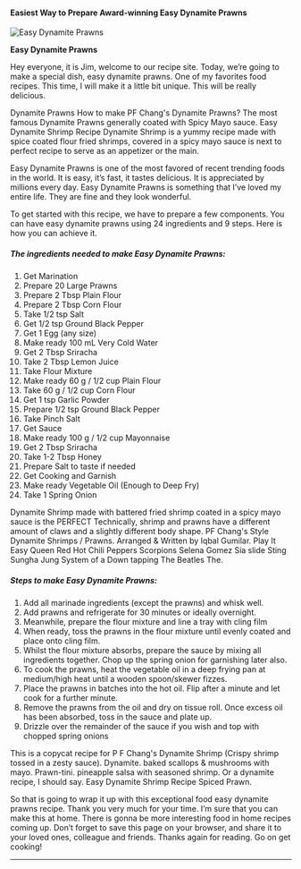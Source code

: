             

#### Easiest Way to Prepare Award-winning Easy Dynamite Prawns

![Easy Dynamite Prawns](https://img-global.cpcdn.com/recipes/b199f11558b4a2c9/751x532cq70/easy-dynamite-prawns-recipe-main-photo.jpg)

**Easy Dynamite Prawns**

Hey everyone, it is Jim, welcome to our recipe site. Today, we’re going to make a special dish, easy dynamite prawns. One of my favorites food recipes. This time, I will make it a little bit unique. This will be really delicious.

Dynamite Prawns How to make PF Chang's Dynamite Prawns? The most famous Dynamite Prawns generally coated with Spicy Mayo sauce. Easy Dynamite Shrimp Recipe Dynamite Shrimp is a yummy recipe made with spice coated flour fried shrimps, covered in a spicy mayo sauce is next to perfect recipe to serve as an appetizer or the main.

Easy Dynamite Prawns is one of the most favored of recent trending foods in the world. It is easy, it’s fast, it tastes delicious. It is appreciated by millions every day. Easy Dynamite Prawns is something that I’ve loved my entire life. They are fine and they look wonderful.

To get started with this recipe, we have to prepare a few components. You can have easy dynamite prawns using 24 ingredients and 9 steps. Here is how you can achieve it.

##### The ingredients needed to make Easy Dynamite Prawns:

1.  Get Marination
2.  Prepare 20 Large Prawns
3.  Prepare 2 Tbsp Plain Flour
4.  Prepare 2 Tbsp Corn Flour
5.  Take 1/2 tsp Salt
6.  Get 1/2 tsp Ground Black Pepper
7.  Get 1 Egg (any size)
8.  Make ready 100 mL Very Cold Water
9.  Get 2 Tbsp Sriracha
10.  Take 2 Tbsp Lemon Juice
11.  Take Flour Mixture
12.  Make ready 60 g / 1/2 cup Plain Flour
13.  Take 60 g / 1/2 cup Corn Flour
14.  Get 1 tsp Garlic Powder
15.  Prepare 1/2 tsp Ground Black Pepper
16.  Take Pinch Salt
17.  Get Sauce
18.  Make ready 100 g / 1/2 cup Mayonnaise
19.  Get 2 Tbsp Sriracha
20.  Take 1-2 Tbsp Honey
21.  Prepare Salt to taste if needed
22.  Get Cooking and Garnish
23.  Make ready Vegetable Oil (Enough to Deep Fry)
24.  Take 1 Spring Onion

Dynamite Shrimp made with battered fried shrimp coated in a spicy mayo sauce is the PERFECT Technically, shrimp and prawns have a different amount of claws and a slightly different body shape. PF Chang's Style Dynamite Shrimps / Prawns. Arranged & Written by Iqbal Gumilar. Play It Easy Queen Red Hot Chili Peppers Scorpions Selena Gomez Sia slide Sting Sungha Jung System of a Down tapping The Beatles The.

##### Steps to make Easy Dynamite Prawns:

1.  Add all marinade ingredients (except the prawns) and whisk well.
2.  Add prawns and refrigerate for 30 minutes or ideally overnight.
3.  Meanwhile, prepare the flour mixture and line a tray with cling film
4.  When ready, toss the prawns in the flour mixture until evenly coated and place onto cling film.
5.  Whilst the flour mixture absorbs, prepare the sauce by mixing all ingredients together. Chop up the spring onion for garnishing later also.
6.  To cook the prawns, heat the vegetable oil in a deep frying pan at medium/high heat until a wooden spoon/skewer fizzes.
7.  Place the prawns in batches into the hot oil. Flip after a minute and let cook for a further minute.
8.  Remove the prawns from the oil and dry on tissue roll. Once excess oil has been absorbed, toss in the sauce and plate up.
9.  Drizzle over the remainder of the sauce if you wish and top with chopped spring onions

This is a copycat recipe for P F Chang's Dynamite Shrimp (Crispy shrimp tossed in a zesty sauce). Dynamite. baked scallops & mushrooms with mayo. Prawn-tini. pineapple salsa with seasoned shrimp. Or a dynamite recipe, I should say. Easy Dynamite Shrimp Recipe Spiced Prawn.

So that is going to wrap it up with this exceptional food easy dynamite prawns recipe. Thank you very much for your time. I’m sure that you can make this at home. There is gonna be more interesting food in home recipes coming up. Don’t forget to save this page on your browser, and share it to your loved ones, colleague and friends. Thanks again for reading. Go on get cooking!

* * *
